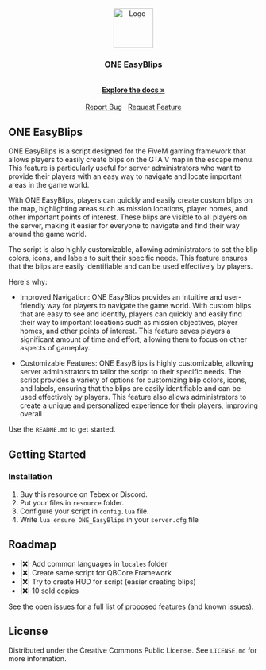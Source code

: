 <div align="center">
    <img src="https://cdn.discordapp.com/attachments/700042171943747684/1085316363322654801/OneByteProjects.png" alt="Logo" width="80" height="80">

  <h3 align="center">ONE EasyBlips</h3>

  <p align="center">
    <br />
    <a href="https://github.com/Axor58/ONE_EasyBlips/wiki"><strong>Explore the docs »</strong></a>
    <br />
    <br />
    <a href="https://github.com/Axor58/ONE_EasyBlips/issues">Report Bug</a>
    ·
    <a href="https://github.com/Axor58/ONE_EasyBlips/issues">Request Feature</a>
  </p>
</div>
</div>

<!-- ABOUT THE PROJECT -->
## ONE EasyBlips

ONE EasyBlips is a script designed for the FiveM gaming framework that allows players to easily create blips on the GTA V map in the escape menu. This feature is particularly useful for server administrators who want to provide their players with an easy way to navigate and locate important areas in the game world.

With ONE EasyBlips, players can quickly and easily create custom blips on the map, highlighting areas such as mission locations, player homes, and other important points of interest. These blips are visible to all players on the server, making it easier for everyone to navigate and find their way around the game world.

The script is also highly customizable, allowing administrators to set the blip colors, icons, and labels to suit their specific needs. This feature ensures that the blips are easily identifiable and can be used effectively by players.

Here's why:
* Improved Navigation: ONE EasyBlips provides an intuitive and user-friendly way for players to navigate the game world. With custom blips that are easy to see and identify, players can quickly and easily find their way to important locations such as mission objectives, player homes, and other points of interest. This feature saves players a significant amount of time and effort, allowing them to focus on other aspects of gameplay.

* Customizable Features: ONE EasyBlips is highly customizable, allowing server administrators to tailor the script to their specific needs. The script provides a variety of options for customizing blip colors, icons, and labels, ensuring that the blips are easily identifiable and can be used effectively by players. This feature also allows administrators to create a unique and personalized experience for their players, improving overall 


Use the `README.md` to get started.


<!-- GETTING STARTED -->
## Getting Started


### Installation

1. Buy this resource on Tebex or Discord.
2. Put your files in ```resource``` folder.
3. Configure your script in ```config.lua``` file.
4. Write ```lua ensure ONE_EasyBlips``` in your ```server.cfg``` file


<!-- ROADMAP -->
## Roadmap

- |❌| Add common languages in ```locales``` folder
- |❌| Create same script for QBCore Framework
- |❌| Try to create HUD for script (easier creating blips)
- |❌| 10 sold copies

See the [open issues](https://github.com/Axor58/ONE_EasyBlips/issues) for a full list of proposed features (and known issues).

<!-- LICENSE -->
## License

Distributed under the Creative Commons Public License. See `LICENSE.md` for more information.
